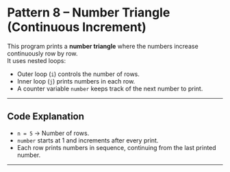 # Pattern 8 – Number Triangle (Continuous Increment)

This program prints a **number triangle** where the numbers increase continuously row by row.  
It uses nested loops:  
- Outer loop (`i`) controls the number of rows.  
- Inner loop (`j`) prints numbers in each row.  
- A counter variable `number` keeps track of the next number to print.  

---

## Code Explanation
- `n = 5` → Number of rows.  
- `number` starts at 1 and increments after every print.  
- Each row prints numbers in sequence, continuing from the last printed number.  

---
